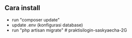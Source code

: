 
## Cara install

- run "composer update"
- update .env (konfigurasi database)
- run "php artisan migrate"
#   p r a k t i s i l o g i n - s a s k y a e c h a - 2 G  
 